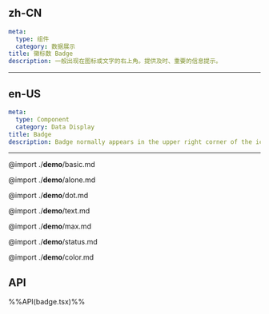 ## zh-CN
```yaml
meta:
  type: 组件
  category: 数据展示
title: 徽标数 Badge
description: 一般出现在图标或文字的右上角。提供及时、重要的信息提示。
```
---
## en-US
```yaml
meta:
  type: Component
  category: Data Display
title: Badge
description: Badge normally appears in the upper right corner of the icon or text to prompt important information.
```
---

@import ./__demo__/basic.md

@import ./__demo__/alone.md

@import ./__demo__/dot.md

@import ./__demo__/text.md

@import ./__demo__/max.md

@import ./__demo__/status.md

@import ./__demo__/color.md

## API

%%API(badge.tsx)%%

